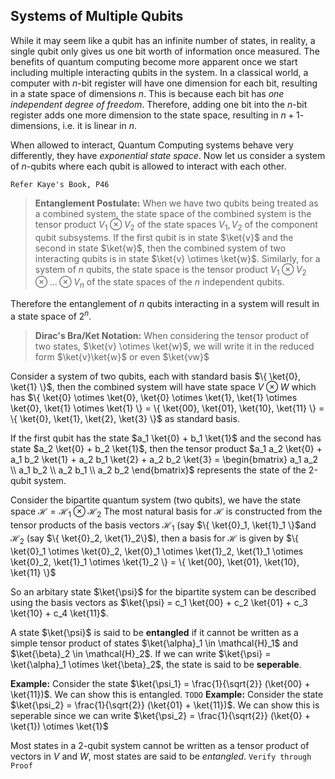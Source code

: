 ## Systems of Multiple Qubits

While it may seem like a qubit has an infinite number of states, in reality, a single qubit only gives us one bit worth of information once measured. The benefits of quantum computing become more apparent once we start including multiple interacting qubits in the system. 
In a classical world, a computer with $n$-bit register will have one dimension for each bit, resulting in a state space of dimensions $n$. This is because each bit has *one independent degree of freedom*.
Therefore, adding one bit into the $n$-bit register adds one more dimension to the state space, resulting in $n+1$-dimensions, i.e. it is linear in $n$.

<!--
Let us consider the case when we have a system of $n$ qubits which are kept isolated and not allowed to interact.
Let each qubit have the state $\ket{v_i} = a_i \ket{0} + b_i \ket{1} = \begin{bmatrix} b_i \\ a_i \end{bmatrix}$ where $a_i, b_i \in \mathbb{C}$ and $a_i ^2 + b_i ^2 = 1$.
The state of the complete system of $n$ bits can be represented by the vector $\begin{bmatrix} a_1 \\ b_1 \\ a_2 \\ b_2 \\ \vdots \\ a_n \\ b_n \end{bmatrix}$, i.e. a system of $n$ isolated qubits results in a state space of $2n$. Thus the state space grows linearly, when we have a system of non-interacting qubits.
To be more precise, the state space of $n$ isolated qubits is the direct sum $V_1 \oplus V_2 \oplus ... \oplus V_n$ of the vector spaces $V_i$ modelling each individual qubit.
-->


When allowed to interact, Quantum Computing systems behave very differently, they have *exponential state space*.
Now let us consider a system of $n$-qubits where each qubit is allowed to interact with each other. 


`Refer Kaye's Book, P46`
> **Entanglement Postulate:**
> When we have two qubits being treated as a combined system, the state space of the combined system is the tensor product $V_1 \otimes V_2$ of the state spaces $V_1, V_2$ of the component qubit subsystems.
> If the first qubit is in state $\ket{v}$ and the second in state $\ket{w}$, then the combined system of two interacting qubits is in state $\ket{v} \otimes \ket{w}$.
> Similarly, for a system of $n$ qubits, the state space is the tensor product $V_1 \otimes V_2 \otimes ... \otimes V_n$ of the state spaces of the $n$ independent qubits.

Therefore the entanglement of $n$ qubits interacting in a system will result in a state space of $2^n$.

> **Dirac's Bra/Ket Notation:** When considering the tensor product of two states, $\ket{v} \otimes \ket{w}$, we will write it in the reduced form $\ket{v}\ket{w}$ or even $\ket{vw}$

Consider a system of two qubits, each with standard basis $\{ \ket{0}, \ket{1} \}$, then the combined system will have state space $V \otimes W$ which has $\{ \ket{0} \otimes \ket{0}, \ket{0} \otimes \ket{1}, \ket{1} \otimes \ket{0}, \ket{1} \otimes \ket{1} \} = \{ \ket{00}, \ket{01}, \ket{10}, \ket{11} \} = \{ \ket{0}, \ket{1}, \ket{2}, \ket{3} \}$ as standard basis.

If the first qubit has the state $a_1 \ket{0} + b_1 \ket{1}$ and the second has state $a_2 \ket{0} + b_2 \ket{1}$, then the tensor product $a_1 a_2 \ket{0} + a_1 b_2 \ket{1} + a_2 b_1 \ket{2} + a_2 b_2 \ket{3} = \begin{bmatrix} a_1 a_2 \\ a_1 b_2 \\ a_2 b_1 \\ a_2 b_2 \end{bmatrix}$ represents the state of the 2-qubit system.


Consider the bipartite quantum system (two qubits), we have the state space $\mathcal{H} = \mathcal{H}_1 \otimes \mathcal{H_2}$
The most natural basis for $\mathcal{H}$ is constructed from the tensor products of the basis vectors $\mathcal{H_1}$ (say $\{ \ket{0}_1, \ket{1}_1 \}$and $\mathcal{H_2}$ (say $\{ \ket{0}_2, \ket{1}_2\}$), then a basis for $\mathcal{H}$ is given by $\{ \ket{0}_1 \otimes \ket{0}_2, \ket{0}_1 \otimes \ket{1}_2, \ket{1}_1 \otimes \ket{0}_2, \ket{1}_1 \otimes \ket{1}_2 \} = \{ \ket{00}, \ket{01}, \ket{10}, \ket{11} \}$

So an arbitary state $\ket{\psi}$ for the bipartite system can be described using the basis vectors as $\ket{\psi} = c_1 \ket{00} + c_2 \ket{01} + c_3 \ket{10} + c_4 \ket{11}$.

A state $\ket{\psi}$ is said to be **entangled** if it cannot be written as a simple tensor product of states $\ket{\alpha}_1 \in \mathcal{H}_1$ and $\ket{\beta}_2 \in \mathcal{H}_2$. If we can write $\ket{\psi} = \ket{\alpha}_1 \otimes \ket{\beta}_2$, the state is said to be **seperable**.

**Example:** Consider the state $\ket{\psi_1} = \frac{1}{\sqrt{2}} (\ket{00} + \ket{11})$. We can show this is entangled.
`TODO`
**Example:** Consider the state $\ket{\psi_2} = \frac{1}{\sqrt{2}} (\ket{01} + \ket{11})$. We can show this is seperable since we can write $\ket{\psi_2} = \frac{1}{\sqrt{2}} (\ket{0} + \ket{1}) \otimes \ket{1}$

Most states in a 2-qubit system cannot be written as a tensor product of vectors in $V$ and $W$, most states are said to be *entangled*.
`Verify through Proof`
